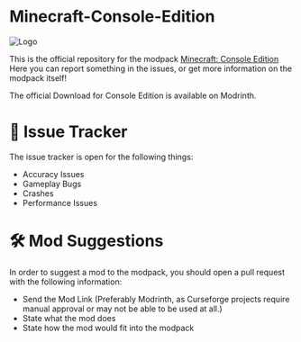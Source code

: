 # Minecraft-Console-Edition

![Logo](https://cdn.modrinth.com/data/VLzAPCXB/images/72bdacf6b07d3cba7e2b5eacf0f2e79c181dcdac.png)

This is the official repository for the modpack [Minecraft: Console Edition](https://modrinth.com/modpack/consoleedition)
Here you can report something in the issues, or get more information on the modpack itself!

The official Download for Console Edition is available on Modrinth.

# 🐛 Issue Tracker

The issue tracker is open for the following things:

-  Accuracy Issues
-  Gameplay Bugs
-  Crashes
-  Performance Issues

# 🛠️ Mod Suggestions

In order to suggest a mod to the modpack, you should open a pull request with the following information:

- Send the Mod Link (Preferably Modrinth, as Curseforge projects require manual approval or may not be able to be used at all.)
- State what the mod does
- State how the mod would fit into the modpack
